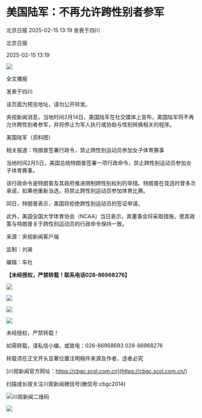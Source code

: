 # 美国陆军：不再允许跨性别者参军

北京日报 2025-02-15 13:19 发表于四川

北京日报

2025-02-15 13:19

![](https://wapcdn.chuanbaoguancha.cn/cdn/cbgc/static/img/ai_reporter_avatar.png)

全文播报

发表于四川

该页面为预览地址，请勿公开转发。

央视新闻消息，当地时间2月14日，美国陆军在社交媒体上宣布，美国陆军将不再允许跨性别者参军，并将停止为军人执行或协助与性别转换相关的程序。

美国陆军（资料图）

相关报道：特朗普签署行政令，禁止跨性别运动员参加女子体育赛事

当地时间2月5日，美国总统特朗普签署一项行政命令，禁止跨性别运动员参加女子体育赛事。

该行政命令是特朗普及其政府推进限制跨性别权利的举措。特朗普在竞选时曾多次承诺，如果他重新当选，将禁止跨性别运动员参加体育比赛。

同日，特朗普表示，美国将拒绝跨性别运动员的签证申请。

此外，美国全国大学体育协会（NCAA）当日表示，其董事会将采取措施，使其政策与特朗普关于跨性别运动员的行政命令保持一致。

来源：央视新闻客户端

监制：刘昊

编辑：车社

**【未经授权，严禁转载！联系电话028-86968276】**

![](https://wapcdn.thecover.cn/cdn/cbgc/static/img/copyright_74_22.png)

![](https://wapcdn.chuanbaoguancha.cn/cdn/cbgc/static/img/interaction_number.png)

![](https://wapcdn.chuanbaoguancha.cn/cdn/cbgc/static/img/interaction_comment.png)

![](https://wapcdn.chuanbaoguancha.cn/cdn/cbgc/static/img/histogram-logo.png)

未经授权，严禁转载！

如需转载，请私信小编，或致电：028-86968693 028-86968276

转载须在正文开头显著位置注明稿件来源及作者，违者必究

[川观新闻官方网址：https://cbgc.scol.com.cn](https://cbgc.scol.com.cn/)

扫描或长按关注川观新闻微信号(微信号:cbgc2014)

![川观新闻二维码](https://wapcdn.thecover.cn/cdn/cbgc/static/img/copyright-qrcode.jpg)

![](https://wapcdn.thecover.cn/cdn/cbgc/static/img/copyright_74_22.png)